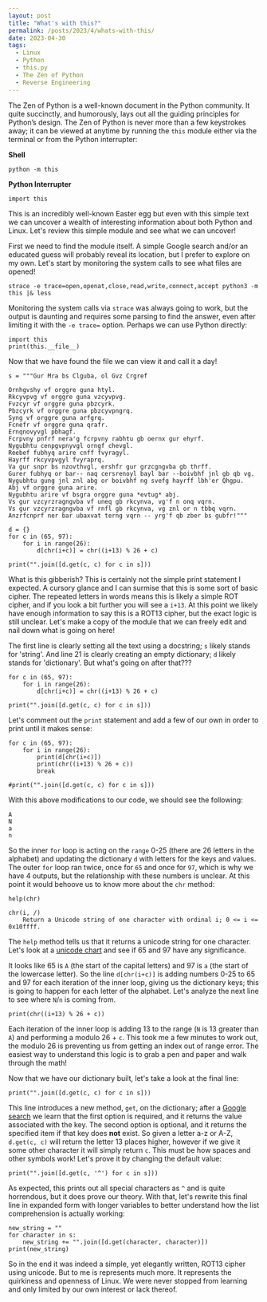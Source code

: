```yaml
---
layout: post
title: "What's with this?"
permalink: /posts/2023/4/whats-with-this/
date: 2023-04-30
tags:
  - Linux
  - Python
  - this.py
  - The Zen of Python
  - Reverse Engineering
---
```


The Zen of Python is a well-known document in the Python community. It quite succinctly, and humorously, lays out all the guiding principles for Python’s design. The Zen of Python is never more than a few keystrokes away; it can be viewed at anytime by running the `this` module either via the terminal or from the Python interrupter:

**Shell**
```
python -m this
```

**Python Interrupter**
```
import this
```

This is an incredibly well-known Easter egg but even with this simple text we can uncover a wealth of interesting information about both Python and Linux. Let's review this simple module and see what we can uncover!

First we need to find the module itself. A simple Google search and/or an educated guess will probably reveal its location, but I prefer to explore on my own. Let's start by monitoring the system calls to see what files are opened!

```
strace -e trace=open,openat,close,read,write,connect,accept python3 -m this |& less
```

Monitoring the system calls via `strace` was always going to work, but the output is daunting and requires some parsing to find the answer, even after limiting it with the `-e trace=` option. Perhaps we can use Python directly:

```
import this
print(this.__file__)
```

Now that we have found the file we can view it and call it a day!

```
s = """Gur Mra bs Clguba, ol Gvz Crgref

Ornhgvshy vf orggre guna htyl.
Rkcyvpvg vf orggre guna vzcyvpvg.
Fvzcyr vf orggre guna pbzcyrk.
Pbzcyrk vf orggre guna pbzcyvpngrq.
Syng vf orggre guna arfgrq.
Fcnefr vf orggre guna qrafr.
Ernqnovyvgl pbhagf.
Fcrpvny pnfrf nera'g fcrpvny rabhtu gb oernx gur ehyrf.
Nygubhtu cenpgvpnyvgl orngf chevgl.
Reebef fubhyq arire cnff fvyragyl.
Hayrff rkcyvpvgyl fvyraprq.
Va gur snpr bs nzovthvgl, ershfr gur grzcgngvba gb thrff.
Gurer fubhyq or bar-- naq cersrenoyl bayl bar --boivbhf jnl gb qb vg.
Nygubhtu gung jnl znl abg or boivbhf ng svefg hayrff lbh'er Qhgpu.
Abj vf orggre guna arire.
Nygubhtu arire vf bsgra orggre guna *evtug* abj.
Vs gur vzcyrzragngvba vf uneq gb rkcynva, vg'f n onq vqrn.
Vs gur vzcyrzragngvba vf rnfl gb rkcynva, vg znl or n tbbq vqrn.
Anzrfcnprf ner bar ubaxvat terng vqrn -- yrg'f qb zber bs gubfr!"""

d = {}
for c in (65, 97):
    for i in range(26):
        d[chr(i+c)] = chr((i+13) % 26 + c)

print("".join([d.get(c, c) for c in s]))
```

What is this gibberish? This is certainly not the simple print statement I expected. A cursory glance and I can surmise that this is some sort of basic cipher. The repeated letters in words means this is likely a simple ROT cipher, and if you look a bit further you will see a `i+13`. At this point we likely have enough information to say this is a ROT13 cipher, but the exact logic is still unclear. Let's make a copy of the module that we can freely edit and nail down what is going on here!

The first line is clearly setting all the text using a docstring; `s` likely stands for 'string'. And line 21 is clearly creating an empty dictionary; `d` likely stands for 'dictionary'. But what's going on after that???

```
for c in (65, 97):
    for i in range(26):
        d[chr(i+c)] = chr((i+13) % 26 + c)

print("".join([d.get(c, c) for c in s]))
```

Let's comment out the `print` statement and add a few of our own in order to print until it makes sense:

```
for c in (65, 97):
    for i in range(26):
        print(d[chr(i+c)])
        print(chr((i+13) % 26 + c))
        break

#print("".join([d.get(c, c) for c in s]))
```

With this above modifications to our code, we should see the following:

```
A
N
a
n
```

So the inner `for` loop is acting on the `range` 0-25 (there are 26 letters in the alphabet) and updating the dictionary `d` with letters for the keys and values. The outer `for` loop ran twice, once for `65` and once for `97`, which is why we have 4 outputs, but the relationship with these numbers is unclear. At this point it would behoove us to know more about the `chr` method:

```
help(chr)

chr(i, /)
    Return a Unicode string of one character with ordinal i; 0 <= i <= 0x10ffff.
```

The `help` method tells us that it returns a unicode string for one character. Let's look at a [unicode chart](https://en.wikipedia.org/wiki/List_of_Unicode_characters) and see if 65 and 97 have any significance.

It looks like 65 is `A` (the start of the capital letters) and 97 is `a` (the start of the lowercase letter). So the line `d[chr(i+c)]` is adding numbers 0-25 to 65 and 97 for each iteration of the inner loop, giving us the dictionary keys; this is going to happen for each letter of the alphabet. Let's analyze the next line to see where `N`/`n` is coming from.

```
print(chr((i+13) % 26 + c))
```

Each iteration of the inner loop is adding 13 to the range (`N` is 13 greater than `A`) and performing a modulo 26 + `c`. This took me a few minutes to work out, the modulo 26 is preventing us from getting an index out of range error. The easiest way to understand this logic is to grab a pen and paper and walk through the math!

Now that we have our dictionary built, let's take a look at the final line:

```
print("".join([d.get(c, c) for c in s]))
```

This line introduces a new method, `get`, on the dictionary; after a [Google search](https://www.w3schools.com/python/ref_dictionary_get.asp) we learn that the first option is required, and it returns the value associated with the key. The second option is optional, and it returns the specified item if that key does **not** exist. So given a letter a-z or A-Z, `d.get(c, c)` will return the letter 13 places higher, however if we give it some other character it will simply return `c`. This must be how spaces and other symbols work! Let's prove it by changing the default value:

```
print("".join([d.get(c, '^') for c in s]))
```

As expected, this prints out all special characters as `^` and is quite horrendous, but it does prove our theory. With that, let's rewrite this final line in expanded form with longer variables to better understand how the list comprehension is actually working:

```
new_string = ""
for character in s:
    new_string += "".join([d.get(character, character)])
print(new_string)
``` 

So in the end it was indeed a simple, yet elegantly written, ROT13 cipher using unicode. But to me is represents much more. It represents the quirkiness and openness of Linux. We were never stopped from learning and only limited by our own interest or lack thereof.
